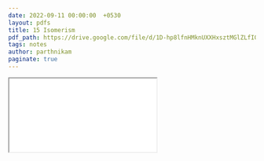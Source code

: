 ```yaml
---
date: 2022-09-11 00:00:00  +0530
layout: pdfs
title: 15 Isomerism
pdf_path: https://drive.google.com/file/d/1D-hp8lfnHMknUXXHxsztMGlZLfI0Tc0x/preview?usp=sharing
tags: notes
author: parthnikam
paginate: true
---
```


<iframe class="embed-pdf" src="{{ page.pdf_path }}#toolbar=0" seamless="seamless" scrolling="no" style="overflow:hidden"></iframe>
